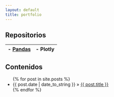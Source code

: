 ```yaml
---
layout: default
title: portfolio
---
```


## Repositorios

| - [Pandas](md/pandas.md) | - Plotly |
|--------------------------|----------|
  
## Contenidos

  <ul class="posts">
    {% for post in site.posts %}
      <li><span>{{ post.date | date_to_string }}</span> &raquo; <a href="{{ site.baseurl }}{{ post.url }}">{{ post.title }}</a></li>
    {% endfor %}
  </ul>
